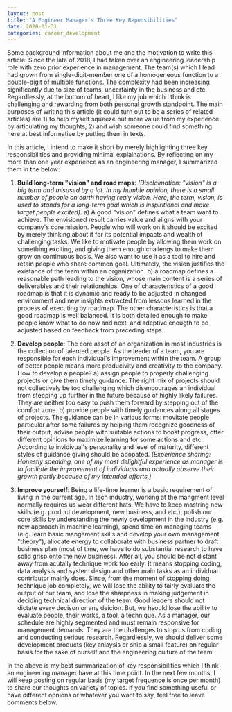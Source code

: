 ```yaml
---
layout: post
title: "A Engineer Manager's Three Key Reponsibilities"
date: 2020-01-31
categories: career_development
---
```


Some background information about me and the motivation to write this article: Since the late of 2018, I had taken over an engineering leadership role with zero prior experience in management. The team(s) which I lead had grown from single-digit-member one of a homogeneous function to a double-digit of multiple functions. The complexity had been increasing significantly due to size of teams, uncertainty in the business and etc. Regardlessly, at the bottom of heart, I like my job which I think is challenging and rewarding from both personal growth standpoint. The main purposes of writing this article (it could turn out to be a series of related articles) are 1) to help myself squeeze out more value from my experience by articulating my thoughts; 2) and wish someone could find something here at best informative by putting them in texts.

In this article, I intend to make it short by merely highlighting three key responsibilities and providing minimal explainations. By reflecting on my more than one year experience as an engineering manager, I summarized them in the below:

1. **Build long-term "vision" and road maps**: *(Disclaimation: "vision" is a big term and misused by a lot. In my humble opinion, there is a small number of people on earth having realy vision. Here, the term, vision, is used to stands for a long-term goal which is inspiritional and make target people excited)*. a) A good "vision" defines what a team want to achieve. The envisioned result carries value and aligns with your company's core mission. People who will work on it should be excited by merely thinking about it for its potential impacts and wealth of challenging tasks. We like to motivate people by allowing them work on something exciting, and giving them enough challengs to make them grow on continuous basis. We also want to use it as a tool to hire and retain people who share common goal. Ultimately, the vision justifies the existance of the team within an organization. b) a roadmap defines a reasonable path leading to the vision, whose main content is a series of deliverables and their relationships. One of characteristics of a good roadmap is that it is dynamic and ready to be adjusted in changed environment and new insights extracted from lessons learned in the process of executing by roadmap. The other characteristics is that a good roadmap is well balanced. It is both detailed enough to make people know what to do now and next, and adeptive enougth to be adjusted based on feedback from preceding steps. 

2. **Develop people**: The core asset of an organization in most industries is the collection of talented people. As the leader of a team, you are responsible for each individual's improvement within the team. A group of better people means more producivity and creativity to the company. How to develop a people? a) assign people to properly challenging projects or give them timely guidance. The right mix of projects should not collectively be too challenging which disencourages an individual from stepping up further in the future because of highly likely failures. They are neither too easy to push them forward by stepping out of the comfort zone. b) provide people with timely guidances along all stages of projects. The guidance can be in various forms: movitate people particular after some failures by helping them recognize goodness of their output, advise people with suitable actions to boost progress, offer different opinions to maximize learning for some actions and etc. According to invidivual's personality and level of maturity, different styles of guidance giving should be adopated. *(Experience sharing: Honestly speaking, one of my most delightful experience as manager is to faciliate the improvement of individuals and actually observe their growth partly because of my intended efforts.)*

3. **Improve yourself**: Being a life-time learner is a basic requirement of living in the current age. In tech industry, working at the mangment level normally requires us wear different hats. We have to keep mastring new skills (e.g. product development, new business, and etc.), polish our core skills by understanding the newly development in the industry (e.g. new approach in machine learning), spend time on managing teams (e.g. learn basic mangement skills and develop your own management "theory"), allocate energy to collaborate with business partner to draft business plan (most of time, we have to do substantial research to have solid grisp onto the new business). After all, you should be not distant away from acutally technique work too early. It means stopping coding, data analysis and system design and other main tasks as an individual contributor mainly does. Since, from the moment of stopping doing technique job completely, we will lose the ability to fairly evaluate the output of our team, and lose the sharpness in making judgement in deciding technical direction of the team. Good leaders should not dictate every decison or any deicion. But, we hsould lose the ability to evaluate people, their works, a tool, a technique. As a manager, our schedule are highly segmented and must remain responsive for management demands. They are the challenges to stop us from coding and conducting serious research. Regardlessly, we should deliver some development products (key anlaysis or ship a small feature) on regular basis for the sake of ourself and the engineering culture of the team.

In the above is my best summarization of key responsibilities which I think an engineering manager have at this time point. In the next few months, I will keep posting on regular basis (my target frequence is once per month) to share our thoughts on variety of topics. 
If you find something useful or have different opnions or whatever you want to say, feel free to leave comments below.
